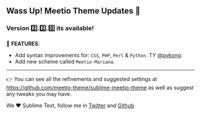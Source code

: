 ## Wass Up! Meetio Theme Updates 🎁

### Version 2️⃣.2️⃣.0️⃣ its available!

📣 **FEATURES**:

* Add syntax improvements for: `CSS`, `PHP`, `Perl` & `Python`. TY [@pykong](https://github.com/pykong).
* Add new scheme called `Meetio-Mariana`.

---

👉 You can see all the refinements and suggested settings at https://github.com/meetio-theme/sublime-meetio-theme
as well as suggest any tweaks you may have.

We ♥️ Sublime Text, follow me in [Twitter](https://twitter.com/mauroreisviera) and
[Github](https://github.com/mauroreisvieira/)
